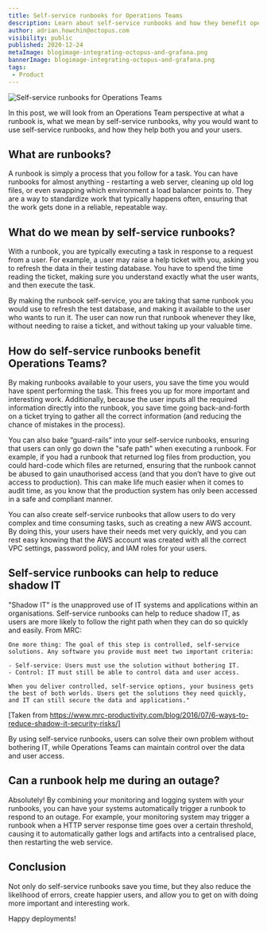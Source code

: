 ```yaml
---
title: Self-service runbooks for Operations Teams
description: Learn about self-service runbooks and how they benefit operations teams
author: adrian.howchin@octopus.com
visibility: public
published: 2020-12-24
metaImage: blogimage-integrating-octopus-and-grafana.png
bannerImage: blogimage-integrating-octopus-and-grafana.png
tags:
 - Product
---
```


![Self-service runbooks for Operations Teams](blogimage-integrating-octopus-and-grafana.png)

In this post, we will look from an Operations Team perspective at what a runbook is, what we mean by self-service runbooks, why you would want to use self-service runbooks, and how they help both you and your users.

## What are runbooks?

A runbook is simply a process that you follow for a task. You can have runbooks for almost anything - restarting a web server, cleaning up old log files, or even swapping which environment a load balancer points to. They are a way to standardize work that typically happens often, ensuring that the work gets done in a reliable, repeatable way.

## What do we mean by self-service runbooks?

With a runbook, you are typically executing a task in response to a request from a user. For example, a user may raise a help ticket with you, asking you to refresh the data in their testing database. You have to spend the time reading the ticket, making sure you understand exactly what the user wants, and then execute the task. 

By making the runbook self-service, you are taking that same runbook you would use to refresh the test database, and making it available to the user who wants to run it. The user can now run that runbook whenever they like, without needing to raise a ticket, and without taking up your valuable time.

## How do self-service runbooks benefit Operations Teams?

By making runbooks available to your users, you save the time you would have spent performing the task. This frees you up for more important and interesting work. Additionally, because the user inputs all the required information directly into the runbook, you save time going back-and-forth on a ticket trying to gather all the correct information (and reducing the chance of mistakes in the process). 

You can also bake “guard-rails” into your self-service runbooks, ensuring that users can only go down the "safe path" when executing a runbook. For example, if you had a runbook that returned log files from production, you could hard-code which files are returned, ensuring that the runbook cannot be abused to gain unauthorised access (and that you don’t have to give out access to production). This can make life much easier when it comes to audit time, as you know that the production system has only been accessed in a safe and compliant manner.

You can also create self-service runbooks that allow users to do very complex and time consuming tasks, such as creating a new AWS account. By doing this, your users have their needs met very quickly, and you can rest easy knowing that the AWS account was created with all the correct VPC settings, password policy, and IAM roles for your users. 

## Self-service runbooks can help to reduce shadow IT
"Shadow IT" is the unapproved use of IT systems and applications within an organisations. Self-service runbooks can help to reduce shadow IT, as users are more likely to follow the right path when they can do so quickly and easily. From MRC:

```
One more thing: The goal of this step is controlled, self-service solutions. Any software you provide must meet two important criteria:

- Self-service: Users must use the solution without bothering IT.
- Control: IT must still be able to control data and user access.

When you deliver controlled, self-service options, your business gets the best of both worlds. Users get the solutions they need quickly, and IT can still secure the data and applications."
```

[Taken from https://www.mrc-productivity.com/blog/2016/07/6-ways-to-reduce-shadow-it-security-risks/]

By using self-service runbooks, users can solve their own problem without bothering IT, while Operations Teams can maintain control over the data and user access.

## Can a runbook help me during an outage?

Absolutely! By combining your monitoring and logging system with your runbooks, you can have your systems automatically trigger a runbook to respond to an outage. For example, your monitoring system may trigger a runbook when a HTTP server response time goes over a certain threshold, causing it to automatically gather logs and artifacts into a centralised place, then restarting the web service.

## Conclusion

Not only do self-service runbooks save you time, but they also reduce the likelihood of errors, create happier users, and allow you to get on with doing more important and interesting work.

Happy deployments!